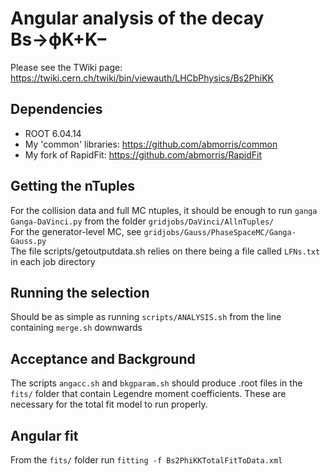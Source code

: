 # Angular analysis of the decay Bs→ϕK+K−

Please see the TWiki page:  
https://twiki.cern.ch/twiki/bin/viewauth/LHCbPhysics/Bs2PhiKK

## Dependencies
- ROOT 6.04.14  
- My 'common' libraries: https://github.com/abmorris/common  
- My fork of RapidFit: https://github.com/abmorris/RapidFit

## Getting the nTuples
For the collision data and full MC ntuples, it should be enough to run `ganga Ganga-DaVinci.py` from the folder `gridjobs/DaVinci/AllnTuples/`  
For the generator-level MC, see `gridjobs/Gauss/PhaseSpaceMC/Ganga-Gauss.py`  
The file scripts/getoutputdata.sh relies on there being a file called `LFNs.txt` in each job directory

## Running the selection
Should be as simple as running `scripts/ANALYSIS.sh` from the line containing `merge.sh` downwards

## Acceptance and Background
The scripts `angacc.sh` and `bkgparam.sh` should produce .root files in the `fits/` folder that contain Legendre moment coefficients. These are necessary for the total fit model to run properly.

## Angular fit
From the `fits/` folder run `fitting -f Bs2PhiKKTotalFitToData.xml`
